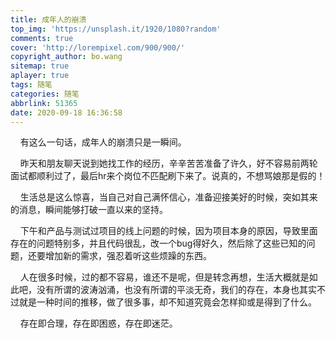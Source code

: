 ```yaml
---
title: 成年人的崩溃
top_img: 'https://unsplash.it/1920/1080?random'
comments: true
cover: 'http://lorempixel.com/900/900/'
copyright_author: bo.wang
sitemap: true
aplayer: true
tags: 随笔
categories: 随笔
abbrlink: 51365
date: 2020-09-18 16:36:58
---
```


&nbsp;&nbsp;&nbsp;&nbsp;有这么一句话，成年人的崩溃只是一瞬间。

&nbsp;&nbsp;&nbsp;&nbsp;昨天和朋友聊天说到她找工作的经历，辛辛苦苦准备了许久，好不容易前两轮面试都顺利过了，最后hr来个岗位不匹配刷下来了。说真的，不想骂娘那是假的！

&nbsp;&nbsp;&nbsp;&nbsp;生活总是这么惊喜，当自己对自己满怀信心，准备迎接美好的时候，突如其来的消息，瞬间能够打破一直以来的坚持。

&nbsp;&nbsp;&nbsp;&nbsp;下午和产品与测试过项目的线上问题的时候，因为项目本身的原因，导致里面存在的问题特别多，并且代码很乱，改一个bug得好久，然后除了这些已知的问题，还要增加新的需求，强忍着听这些烦躁的东西。

&nbsp;&nbsp;&nbsp;&nbsp;人在很多时候，过的都不容易，谁还不是呢，但是转念再想，生活大概就是如此吧，没有所谓的波涛汹涌，也没有所谓的平淡无奇，我们的存在，本身也其实不过就是一种时间的推移，做了很多事，却不知道究竟会怎样抑或是得到了什么。

&nbsp;&nbsp;&nbsp;&nbsp;存在即合理，存在即困惑，存在即迷茫。